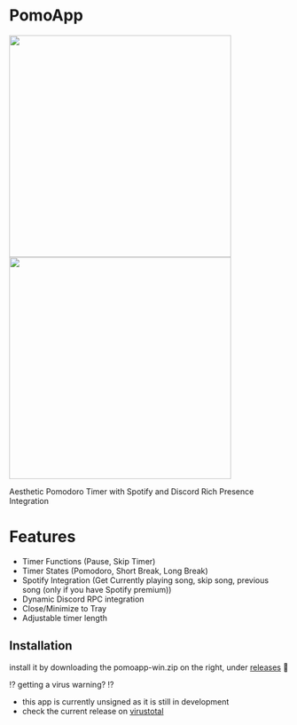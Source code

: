 
# PomoApp
<img src="https://i.imgur.com/JwTRKLu.png" width="400"></img>
<img src="https://i.ibb.co/qm97qjN/image-2024-05-16-235257954.png5" width="400"></img>


Aesthetic Pomodoro Timer with Spotify and Discord Rich Presence Integration
# Features
- Timer Functions (Pause, Skip Timer)
- Timer States (Pomodoro, Short Break, Long Break)
- Spotify Integration (Get Currently playing song, skip song, previous song (only if you have Spotify premium))
- Dynamic Discord RPC integration
- Close/Minimize to Tray
- Adjustable timer length

## Installation

install it by downloading the pomoapp-win.zip on the right, under [releases](https://github.com/SnakeLuck360GT/pomoapp/releases/) 🥳

⁉️ getting a virus warning? ⁉️

- this app is currently unsigned as it is still in development
- check the current release on [virustotal](https://www.virustotal.com/gui/file/84d02d269dcc6a2d172722c907459957352b54981687267fc441c9692993cd6e?nocache=1)

    
